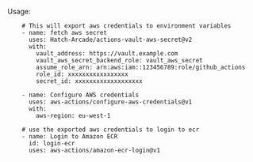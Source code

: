 Usage:

        # This will export aws credentials to environment variables
        - name: fetch aws secret
          uses: Hatch-Arcade/actions-vault-aws-secret@v2
          with:
            vault_address: https://vault.example.com
            vault_aws_secret_backend_role: vault_aws_secret
            assume_role_arn: arn:aws:iam::123456789:role/github_actions
            role_id: xxxxxxxxxxxxxxxxx
            secret_id: xxxxxxxxxxxxxxxxxxx

        - name: Configure AWS credentials
          uses: aws-actions/configure-aws-credentials@v1
          with:
            aws-region: eu-west-1

        # use the exported aws credentials to login to ecr
        - name: Login to Amazon ECR
          id: login-ecr
          uses: aws-actions/amazon-ecr-login@v1
